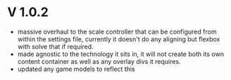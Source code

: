 # V 1.0.2

- massive overhaul to the scale controller that can be configured from within the settings file, currently it doesn't do any aligning but flexbox with solve that if required.
- made agnostic to the technology it sits in, it will not create both its own content container as well as any overlay divs it requires.
- updated any game models to reflect this
